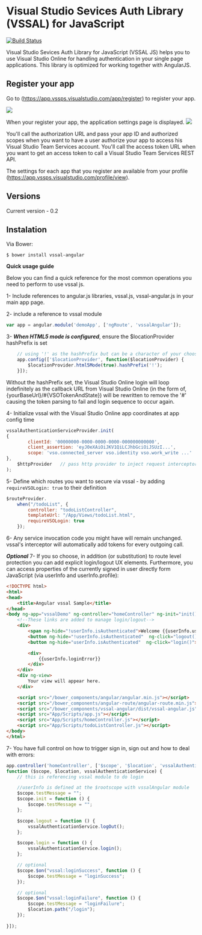 Visual Studio Sevices Auth Library (VSSAL) for JavaScript
====================================
[![Build Status](https://travis-ci.org/DiogenesPolanco/Visual-Studio-Sevices-Auth-Library-Js.svg?branch=master)](https://travis-ci.org/DiogenesPolanco/Visual-Studio-Sevices-Auth-Library-Js)

Visual Studio Sevices Auth Library for JavaScript (VSSAL JS) helps you to use Visual Studio Online for handling authentication in your single page applications.
This library is optimized for working together with AngularJS.

## Register your app

Go to (https://app.vssps.visualstudio.com/app/register) to register your app.

![](https://www.visualstudio.com/en-us/docs/integrate/get-started/auth/_img/grant-access.png)

When your register your app, the application settings page is displayed.
![](https://www.visualstudio.com/en-us/docs/integrate/get-started/auth/_img/app-settings.png)

You'll call the authorization URL and pass your app ID and authorized scopes when you want to have a user authorize your app to access his Visual Studio Team Services account. You'll call the access token URL when you want to get an access token to call a Visual Studio Team Services REST API.

The settings for each app that you register are available from your profile (https://app.vssps.visualstudio.com/profile/view).

## Versions
Current version - 0.2  
 
## Instalation
Via Bower:

    $ bower install vssal-angular
  
**Quick usage guide**

Below you can find a quick reference for the most common operations you need to perform to use vssal js.

1- Include references to angular.js libraries, vssal.js, vssal-angular.js in your main app page.

2- include a reference to vssal module
```js
var app = angular.module('demoApp', ['ngRoute', 'vssalAngular']);
```
3- ***When HTML5 mode is configured***, ensure the $locationProvider hashPrefix is set
```js
	// using '!' as the hashPrefix but can be a character of your choosing
	app.config(['$locationProvider', function($locationProvider) {
		$locationProvider.html5Mode(true).hashPrefix('!');
	}]);
```

Without the hashPrefix set, the Visual Studio Online login will loop indefinitely as the callback URL from Visual Studio Online (in the form of, {yourBaseUrl}/#{VSOTokenAndState}) will be rewritten to remove the '#' causing the token parsing to fail and login sequence to occur again.

4- Initialize vssal with the Visual Studio Online app coordinates at app config time
```js
vssalAuthenticationServiceProvider.init(
{ 	   
		clientId: '00000000-0000-0000-0000-000000000000',
		client_assertion: 'eyJ0eXAiOiJKV1QiLCJhbGciOiJSUzI...',
		scope: 'vso.connected_server vso.identity vso.work_write ...'
},
	$httpProvider   // pass http provider to inject request interceptor to attach tokens
);
```
5- Define which routes you want to secure via vssal - by adding `requireVSOLogin: true` to their definition
```js
$routeProvider.
    when("/todoList", {
        controller: "todoListController",
        templateUrl: "/App/Views/todoList.html",
        requireVSOLogin: true
    });

```
6- Any service invocation code you might have will remain unchanged. vssal's interceptor will automatically add tokens for every outgoing call.

***Optional***
7- If you so choose, in addition (or substitution) to route level protection you can add explicit login/logout UX elements. Furthermore, you can access properties of the currently signed in user directly form JavaScript (via userInfo and userInfo.profile):
```html
<!DOCTYPE html>
<html>
<head>
    <title>Angular vssal Sample</title>
</head>
<body ng-app="vssalDemo" ng-controller="homeController" ng-init="init()"> 
    <!--These links are added to manage login/logout-->
    <div>
        <span ng-hide="!userInfo.isAuthenticated">Welcome {{userInfo.userName}} </span>
        <button ng-hide="!userInfo.isAuthenticated"  ng-click="logout()">Logout</button>
        <button ng-hide="userInfo.isAuthenticated"  ng-click="login()">Login</button>

        <div>
            {{userInfo.loginError}}
        </div> 
    </div>
    <div ng-view>
        Your view will appear here.
    </div>

    <script src="/bower_components/angular/angular.min.js"></script>
    <script src="/bower_components/angular-route/angular-route.min.js"></script> 
    <script src="/bower_components/vssal-angular/dist/vssal-angular.js"></script>
    <script src="App/Scripts/app.js"></script>
    <script src="App/Scripts/homeController.js"></script> 
    <script src="App/Scripts/todoListController.js"></script> 
</body>
</html>
```
7- You have full control on how to trigger sign in, sign out and how to deal with errors:

```js
app.controller('homeController', ['$scope', '$location', 'vssalAuthenticationService', 
function ($scope, $location, vssalAuthenticationService) {
    // this is referencing vssal module to do login

    //userInfo is defined at the $rootscope with vssalAngular module
    $scope.testMessage = "";
    $scope.init = function () {
        $scope.testMessage = "";
    };

    $scope.logout = function () {
        vssalAuthenticationService.logOut();
    };

    $scope.login = function () {
        vssalAuthenticationService.login();
    };

    // optional
    $scope.$on("vssal:loginSuccess", function () {
        $scope.testMessage = "loginSuccess";
    });

    // optional
    $scope.$on("vssal:loginFailure", function () {
        $scope.testMessage = "loginFailure";
        $location.path("/login");
    });
 
}]);
```
 
